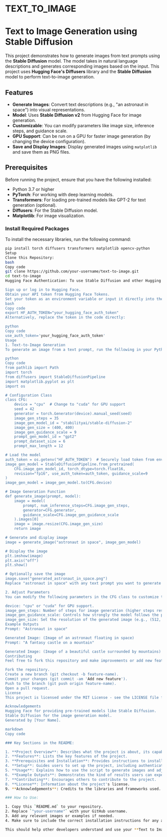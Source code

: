 # TEXT_TO_IMAGE
# Text to Image Generation using Stable Diffusion

This project demonstrates how to generate images from text prompts using the **Stable Diffusion** model. The model takes in natural language descriptions and generates corresponding images based on the input. This project uses **Hugging Face's Diffusers** library and the **Stable Diffusion** model to perform text-to-image generation.

## Features

- **Generate Images**: Convert text descriptions (e.g., "an astronaut in space") into visual representations.
- **Model**: Uses **Stable Diffusion v2** from Hugging Face for image generation.
- **Customizable**: You can modify parameters like image size, inference steps, and guidance scale.
- **GPU Support**: Can be run on a GPU for faster image generation (by changing the device configuration).
- **Save and Display Images**: Display generated images using `matplotlib` and save them as PNG files.

## Prerequisites

Before running the project, ensure that you have the following installed:

- Python 3.7 or higher
- **PyTorch**: For working with deep learning models.
- **Transformers**: For loading pre-trained models like GPT-2 for text generation (optional).
- **Diffusers**: For the Stable Diffusion model.
- **Matplotlib**: For image visualization.

### Install Required Packages

To install the necessary libraries, run the following command:

```bash
pip install torch diffusers transformers matplotlib opencv-python
Setup
Clone this Repository:
bash
Copy code
git clone https://github.com/your-username/text-to-image.git
cd text-to-image
Hugging Face Authentication: To use Stable Diffusion and other Hugging Face models, you'll need to authenticate via your Hugging Face account.

Sign up or log in to Hugging Face.
Obtain your API token from Hugging Face Tokens.
Set your token as an environment variable or input it directly into the code.
bash
Copy code
export HF_AUTH_TOKEN="your_hugging_face_auth_token"
Alternatively, replace the token in the code directly:

python
Copy code
use_auth_token='your_hugging_face_auth_token'
Usage
1. Text-to-Image Generation
To generate an image from a text prompt, run the following in your Python environment:

python
Copy code
from pathlib import Path
import torch
from diffusers import StableDiffusionPipeline
import matplotlib.pyplot as plt
import os

# Configuration Class
class CFG:
    device = "cpu"  # Change to "cuda" for GPU support
    seed = 42
    generator = torch.Generator(device).manual_seed(seed)
    image_gen_steps = 35
    image_gen_model_id = "stabilityai/stable-diffusion-2"
    image_gen_size = (400, 400)
    image_gen_guidance_scale = 9
    prompt_gen_model_id = "gpt2"
    prompt_dataset_size = 6
    prompt_max_length = 12

# Load the model
auth_token = os.getenv("HF_AUTH_TOKEN")  # Securely load token from environment variable
image_gen_model = StableDiffusionPipeline.from_pretrained(
    CFG.image_gen_model_id, torch_dtype=torch.float16,
    revision="fp16", use_auth_token=auth_token, guidance_scale=9
)
image_gen_model = image_gen_model.to(CFG.device)

# Image Generation Function
def generate_image(prompt, model):
    image = model(
        prompt, num_inference_steps=CFG.image_gen_steps,
        generator=CFG.generator,
        guidance_scale=CFG.image_gen_guidance_scale
    ).images[0]
    image = image.resize(CFG.image_gen_size)
    return image

# Generate and display image
image = generate_image("astronaut in space", image_gen_model)

# Display the image
plt.imshow(image)
plt.axis("off")
plt.show()

# Optionally save the image
image.save("generated_astronaut_in_space.png")
Replace "astronaut in space" with any text prompt you want to generate an image for. The generated image will be displayed and saved to the local directory as a PNG file.

2. Adjust Parameters
You can modify the following parameters in the CFG class to customize the image generation:

device: "cpu" or "cuda" for GPU support.
image_gen_steps: Number of steps for image generation (higher steps result in better images).
image_gen_guidance_scale: Controls how strongly the model follows the prompt. Higher values result in images that better match the description.
image_gen_size: Set the resolution of the generated image (e.g., (512, 512) or (400, 400)).
Example Outputs
Prompt: "Astronaut in space"

Generated Image: (Image of an astronaut floating in space)
Prompt: "A fantasy castle on a mountain"

Generated Image: (Image of a beautiful castle surrounded by mountains)
Contributing
Feel free to fork this repository and make improvements or add new features. To contribute:

Fork the repository.
Create a new branch (git checkout -b feature-name).
Commit your changes (git commit -am 'Add new feature').
Push to the branch (git push origin feature-name).
Open a pull request.
License
This project is licensed under the MIT License - see the LICENSE file for details.

Acknowledgements
Hugging Face for providing pre-trained models like Stable Diffusion.
Stable Diffusion for the image generation model.
Generated by [Your Name].

markdown
Copy code

### Key Sections in the README:

1. **Project Overview**: Describes what the project is about, its capabilities, and the technologies used.
2. **Features**: Lists the key features of the project.
3. **Prerequisites and Installation**: Provides instructions to install the necessary dependencies.
4. **Setup**: Guides users to set up the project, including authenticating with Hugging Face.
5. **Usage**: Explains how to use the script to generate images and adjust the settings.
6. **Example Outputs**: Demonstrates the kind of results users can expect.
7. **Contributing**: Encourages others to contribute to the project.
8. **License**: Information about the project's license.
9. **Acknowledgements**: Credits to the libraries and frameworks used.

### How to Use:

1. Copy this `README.md` to your repository.
2. Replace `"your-username"` with your GitHub username.
3. Add any relevant images or examples if needed.
4. Make sure to include the correct installation instructions for any additional dependencies if they are used in the code.

This should help other developers understand and use your **Text to Image** project easily!


